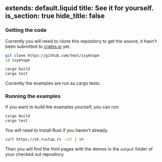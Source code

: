 extends: default.liquid
title: See it for yourself.
is_section: true
hide_title: false
---

### Getting the code

Currently you will need to clone this repository to get the source, it hasn't been submitted to <a href="https://crates.io">crates.io</a> yet.

```bash
git clone https://github.com/tmzt/isymtope
cd isymtope

cargo build
cargo test
```

Currently the examples are run as cargo tests.

### Running the examples

If you want to build the examples yourself, you can run:

```bash
cargo build
cargo test
```

You will need to install Rust if you haven't already.

```bash
curl https://sh.rustup.rs -sSf | sh
```

Then you will find the html pages with the demos in the `output` folder of your checked out repository.
